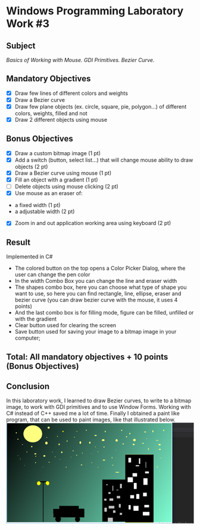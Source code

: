 # Windows Programming Laboratory Work #3
## Subject
_Basics of Working with Mouse. GDI Primitives. Bezier Curve._

## Mandatory Objectives
- [x] Draw few lines of different colors and weights
- [x] Draw a Bezier curve
- [x] Draw few plane objects (ex. circle, square, pie, polygon...) of different colors, weights, filled and not
- [x] Draw 2 different objects using mouse

## Bonus Objectives

- [x] Draw a custom bitmap image (1 pt) 
- [x] Add a switch (button, select list...) that will change mouse ability to draw objects (2 pt)
- [x] Draw a Bezier curve using mouse (1 pt)
- [x] Fill an object with a gradient (1 pt)
- [ ] Delete objects using mouse clicking (2 pt)
- [x] Use mouse as an eraser of:
 - a fixed width (1 pt)
 - a adjustable width (2 pt)
- [x] Zoom in and out application working area using keyboard (2 pt)

## Result
Implemented in C#
* The colored button on the top opens a Color Picker Dialog, where the user can change the pen color
* In the width Combo Box you can change the line and eraser width 
* The shapes combo box, here you can choose what type of shape you want to use, so here you can find rectangle, line, ellipse, eraser and bezier curve
(you can draw bezier curve with the mouse, it uses 4 points)
 * And the last combo box is for filling mode, figure can be filled, unfilled or with the gradient
 * Clear button used for clearing the screen
 * Save button used for saving your image to a bitmap image in your computer;
## Total: All mandatory objectives + 10 points (Bonus Objectives)
  
  ## Conclusion
  In this laboratory work, I learned to draw Bezier curves, to write to a bitmap image, to work with GDI primitives and to use Window Forms. Working with C# instead of C++ saved me a lot of time. Finally I obtained a paint like program, that can be used to paint images, like that illustrated below.
  ![night](Results/night.bmp)
  
  
